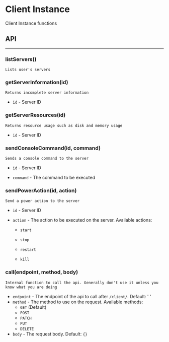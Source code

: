 # Client Instance

Client Instance functions

## API

---

### listServers()

    Lists user's servers

### getServerInformation(id)

    Returns incomplete server information

- `id` - Server ID

### getServerResources(id)

    Returns resource usage such as disk and memory usage

- `id` - Server ID

### sendConsoleCommand(id, command)

    Sends a console command to the server

- `id` - Server ID

- `command` - The command to be executed

### sendPowerAction(id, action)

    Send a power action to the server

- `id` - Server ID

- `action` - The action to be executed on the server. Available actions:

  - `start`

  - `stop`

  - `restart`

  - `kill`

### call(endpoint, method, body)

    Internal function to call the api. Generally don't use it unless you know what you are doing

- `endpoint` - The endpoint of the api to call after `/client/`. Default: ' '
- `method` - The method to use on the request. Available methods:
  - `GET` (Default)
  - `POST`
  - `PATCH`
  - `PUT`
  - `DELETE`
- `body` - The request body. Default: `{}`